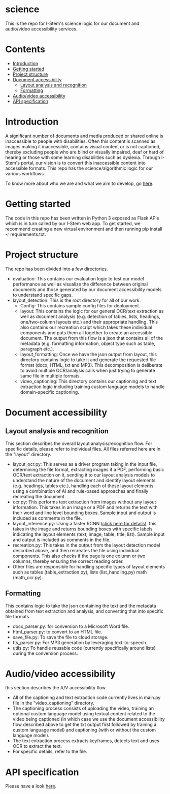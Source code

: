 # science

This is the repo for I-Stem's science logic for our document and audio/video accessibility services.

# Contents
* [Introduction](#introduction)
* [Getting started](#getting-started)
* [Project structure](#project-structure)
* [Document accessibility](#document-accessibility)
    * [Layout analysis and recognition](#layout-analysis)
    * [Formatting](#layout-formatting)
* [Audio/video accessibility](#av-accessibility)
* [API specification](#api-spec)

# Introduction

A significant number of documents and media produced or shared online is inaccessible to people with disabilities. Often this content is scanned as images making it inaccessible, contains visual content or is not captioned, thereby excluding people who are blind or visually impaired, deaf or hard of hearing or those with some learning disabilities such as dyslexia. Through I-Stem's portal, our vision is to convert this inaccessible content into accessible formats. This repo has the science/algorithmic logic for our various workflows.

   To know more about who we are and what we aim to develop, go [here](https://i-stem.github.io).

# Getting started

The code in this repo has been written in Python 3 exposed as Flask APIs which is in turn called by our I-Stem web app. To get started, we recommend creating a new virtual environment and then running pip install -r requirements.txt. 

# Project structure

The repo has been divided into a few directories.

* evaluation: This contains our evaluation logic to test our model performance as well as visualize the difference between original documents and those generated by our document accessibility models to understand specific gaps.
* layout_detection: This is the root directory for all of our work.
    * Config: This contains sample config files for deployment.
    * layout: This contains the logic for our general OCR/text extraction as well as document analysis (e.g. detection of tables, lists, headings, one/two-column layouts etc.) and their appropriate handling. This also contains our recreation script which takes these individual components and puts them all together to create an accessible document. The output from this flow is a json that contains all of the metadata (e.g. formatting information, object type such as table, paragraph etc.).
    * layout_formatting: Once we have the json output from layout, this directory contains logic to take it and generate the requested file format (docx, HTML, txt and MP3). This decomposition is deliberate to avoid multiple OCR/analysis calls when just trying to generate same file in multiple formats.
    * video_captioning: This directory contains our captioning and text extraction logic including training custom language models to handle domain-specific captioning.

# Document accessibility

## Layout analysis and recognition

This section describes the overall layout analysis/recognition flow. For specific details, please refer to individual files. All files referred here are in the "layout" directory.

* layout_ocr.py: This serves as a driver program taking in the input file, determining the file format, extracting images if a PDF, performing basic OCR/text extraction on it, sending it to our layout analysis models to understand the nature of the document and identify layout elements (e.g. headings, tables etc.), handling each of these layout elements using a combination of AI and rule-based approaches and finally recreating the document.
* ocr.py: This performs text extraction from images without any layout information. This takes in an image or a PDF and returns the text with their word and line level bounding boxes. Sample input and output is included as comments in the file.
* layout_inference.py: Using a faster RCNN ([click here for details](https://ieeexplore.ieee.org/abstract/document/8298720)), this takes in the image and returns bounding boxes with specific labels indicating the layout elements (text, image, table, title, list). Sample input and output is included as comments in the file.
* recreation.py: This takes in the output from the layout detection model described above, and then recreates the file using individual components. This also checks if the page is one column or two columns, thereby ensuring the correct reading order.
* Other files are responsible for handling specific types of layout elements such as tables (table_extraction.py), lists (list_handling.py) math (math_ocr.py).

## Formatting

This contains logic to take the json containing the text and the metadata obtained from text extraction and analysis, and converting that into specific file formats.

* docx_parser.py: for conversion to a Microsoft Word file.
* html_parser.py: to convert to an HTML file.
* save_file.py: To save the file to cloud storage.
* tts_parser.py: For MP3 generation by leveraging text-to-speech.
* utils.py: To handle reusable code (currently specifically around lists) during the conversion process.

# Audio/video accessibility

this section describes the A/V accessibility flow.

* All of the captioning and text extraction code currently lives in main.py file in the "video_captioning" directory.
* The captioning process consists of uploading the video, training an optional custom language model using textual content related to the video being captioned (in which case we use the document accessibility flow described above to get the txt output first followed by training a custom language model) and captioning (with or without the custom language model). 
* The text extraction process extracts keyframes, detects text and uses OCR to extract the text.
* For specific details, refer to the file.

# API specification

Please have a look [here](https://i-stem.github.io/science).